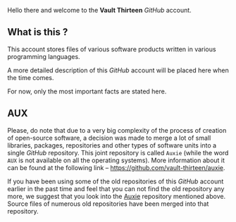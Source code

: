 Hello there and welcome to the **Vault Thirteen** _GitHub_ account.

## What is this ?

This account stores files of various software products written in various 
programming languages.

A more detailed description of this _GitHub_ account will be placed here when 
the time comes. 

For now, only the most important facts are stated here. 

## AUX

Please, do note that due to a very big complexity of the process of creation of 
open-source software, a decision was made to merge a lot of small libraries, 
packages, repositories and other types of software units into a single _GitHub_ 
repository. This joint repository is called `Auxie` (while the word `AUX` is not 
available on all the operating systems). More information about it can be found 
at the following link – https://github.com/vault-thirteen/auxie.

If you have been using some of the old repositories of this _GitHub_ account 
earlier in the past time and feel that you can not find the old repository any 
more, we suggest that you look into the 
[Auxie](https://github.com/vault-thirteen/auxie) repository mentioned above. 
Source files of numerous old repositories have been merged into that repository.
